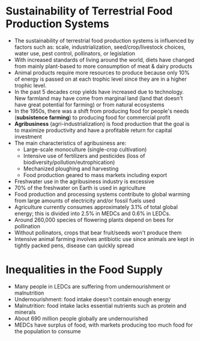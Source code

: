 # Sustainability of Terrestrial Food Production Systems
- The sustainability of terrestrial food production systems is influenced by factors such as: scale, industrialization, seed/crop/livestock choices, water use, pest control, pollinators, or legislation
- With increased standards of living around the world, diets have changed from mainly plant-based to more consumption of meat & dairy products
- Animal products require more resources to produce because only 10% of energy is passed on at each trophic level since they are in a higher trophic level.
- In the past 5 decades crop yields have increased due to technology. New farmland may have come from marginal land (land that doesn't have great potential for farming) or from natural ecosystems
- In the 1950s, there was a shift from producing food for people's needs (**subsistence farming**) to producing food for commercial profit
- **Agribusiness** (agri-industrialization) is food production that the goal is to maximize productivity and have a profitable return for capital investment
- The main characteristics of agribusiness are:
	- Large-scale monoculture (single-crop cultivation)
	- Intensive use of fertilizers and pesticides (loss of biodiversity/pollution/eutrophication)
	- Mechanized ploughing and harvesting
	- Food production geared to mass markets including export
- Freshwater use in the agribusiness industry is excessive
- 70% of the freshwater on Earth is used in agriculture
- Food production and processing systems contribute to global warming from large amounts of electricity and/or fossil fuels used
- Agriculture currently consumes approximately 3.1% of total global energy; this is divided into 2.5% in MEDCs and 0.6% in LEDCs.
- Around 260,000 species of flowering plants depend on bees for pollination
- Without pollinators, crops that bear fruit/seeds won't produce them
- Intensive animal farming involves antibiotic use since animals are kept in tightly packed pens, disease can quickly spread
# Inequalities in the Food Supply
- Many people in LEDCs are suffering from undernourishment or malnutrition
- Undernourishment: food intake doesn't contain enough energy
- Malnutrition: food intake lacks essential nutrients such as protein and minerals
- About 690 million people globally are undernourished
- MEDCs have surplus of food, with markets producing too much food for the population to consume